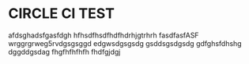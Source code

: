 # CIRCLE CI TEST
afdsghadsfgasfdgh
hfhsdfhsdfhdfhdrhjgtrhrh
fasdfasfASF
wrggrgrweg5rvdgsgsggd
edgwsdgsgsdg
gsddsgsdgsdg
gdfghsfdhshg
dggddgsdag
fhgfhfhfhfh
fhdfgjdgj

